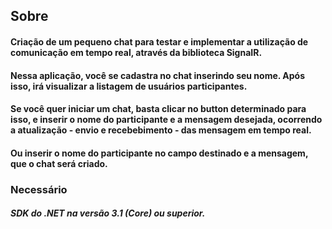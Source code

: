 ## Sobre
#### Criação de um pequeno chat para testar e implementar a utilização de comunicação em tempo real, através da biblioteca SignaIR. 
#### Nessa aplicação, você se cadastra no chat inserindo seu nome. Após isso, irá visualizar a listagem de usuários participantes.
#### Se você quer iniciar um chat, basta clicar no button determinado para isso, e inserir o nome do participante e a mensagem desejada, ocorrendo a atualização - envio e recebebimento - das mensagem em tempo real.
#### Ou inserir o nome do participante no campo destinado e a mensagem, que o chat será criado.
### Necessário
##### SDK do .NET na versão 3.1 (Core) ou superior.
